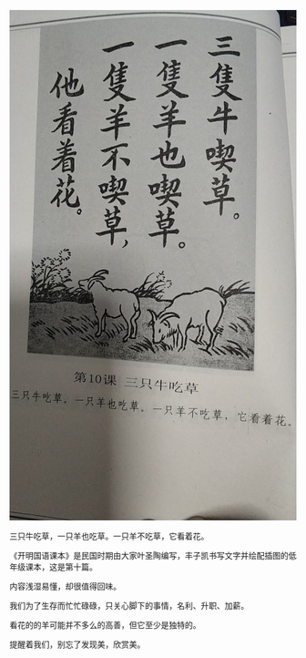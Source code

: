 ![clipboard.png](./files/images/2019030301.jpg)

三只牛吃草，一只羊也吃草。一只羊不吃草，它看着花。  
 
《开明国语课本》是民国时期由大家叶圣陶编写，丰子凯书写文字并绘配插图的低年级课本，这是第十篇。  

内容浅湿易懂，却很值得回味。  

我们为了生存而忙忙碌碌，只关心脚下的事情，名利、升职、加薪。  

看花的的羊可能并不多么的高善，但它至少是独特的。  

提醒着我们，别忘了发现美，欣赏美。